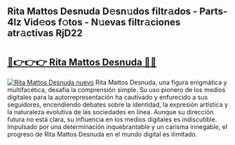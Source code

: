 ## Rita Mattos Desnuda D𝚎sn𝚞dos filtr𝚊dos - Parts-4lz Vid𝚎os f𝚘tos - N𝚞evas filtr𝚊ciones atr𝚊ctivas RjD22

# <h2><a href="http://mb80r8.tromn.icu/?c=Rita+Mattos+Desnuda">🔗👉👉👉 Rita Mattos Desnuda 🔗🔗</a></h2>

[![Rita Mattos Desnuda nuevo](https://i.imgur.com/pEAQMta.gif)](http://mb80r8.tromn.icu/?c=Rita+Mattos+Desnuda)
Rita Mattos Desnuda, una figura enigmática y multifacética, desafía la comprensión simple. Su uso pionero de los medios digitales para la autorrepresentación ha cautivado y enfurecido a sus seguidores, encendiendo debates sobre la identidad, la expresión artística y la naturaleza evolutiva de las sociedades en línea. Aunque su dirección futura no está clara, su influencia en los medios digitales es indiscutible. Impulsado por una determinación inquebrantable y un carisma innegable, el progreso de Rita Mattos Desnuda en el mundo digital es ilimitado.
